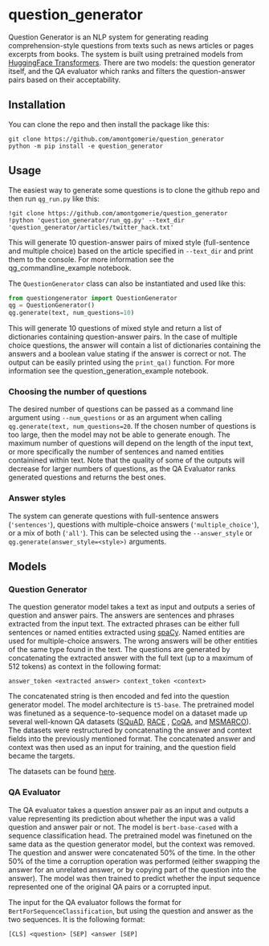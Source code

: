 # question_generator

Question Generator is an NLP system for generating reading comprehension-style questions from texts such as news
articles or pages excerpts from books. The system is built using pretrained models
from [HuggingFace Transformers](https://github.com/huggingface/transformers). There are two models: the question
generator itself, and the QA evaluator which ranks and filters the question-answer pairs based on their acceptability.

## Installation

You can clone the repo and then install the package like this:

```
git clone https://github.com/amontgomerie/question_generator
python -m pip install -e question_generator
```

## Usage

The easiest way to generate some questions is to clone the github repo and then run `qg_run.py` like this:

```
!git clone https://github.com/amontgomerie/question_generator
!python 'question_generator/run_qg.py' --text_dir 'question_generator/articles/twitter_hack.txt'
```

This will generate 10 question-answer pairs of mixed style (full-sentence and multiple choice) based on the article
specified in `--text_dir` and print them to the console. For more information see the qg_commandline_example notebook.

The `QuestionGenerator` class can also be instantiated and used like this:

```python
from questiongenerator import QuestionGenerator
qg = QuestionGenerator()
qg.generate(text, num_questions=10)
```

This will generate 10 questions of mixed style and return a list of dictionaries containing question-answer pairs. In
the case of multiple choice questions, the answer will contain a list of dictionaries containing the answers and a
boolean value stating if the answer is correct or not. The output can be easily printed using the `print_qa()` function.
For more information see the question_generation_example notebook.

### Choosing the number of questions

The desired number of questions can be passed as a command line argument using `--num_questions` or as an argument when
calling `qg.generate(text, num_questions=20`. If the chosen number of questions is too large, then the model may not be
able to generate enough. The maximum number of questions will depend on the length of the input text, or more
specifically the number of sentences and named entities containined within text. Note that the quality of some of the
outputs will decrease for larger numbers of questions, as the QA Evaluator ranks generated questions and returns the
best ones.

### Answer styles

The system can generate questions with full-sentence answers (`'sentences'`), questions with multiple-choice
answers (`'multiple_choice'`), or a mix of both (`'all'`). This can be selected using the `--answer_style`
or `qg.generate(answer_style=<style>)` arguments.

## Models

### Question Generator

The question generator model takes a text as input and outputs a series of question and answer pairs. The answers are
sentences and phrases extracted from the input text. The extracted phrases can be either full sentences or named
entities extracted using [spaCy](https://spacy.io/). Named entities are used for multiple-choice answers. The wrong
answers will be other entities of the same type found in the text. The questions are generated by concatenating the
extracted answer with the full text (up to a maximum of 512 tokens) as context in the following format:

```
answer_token <extracted answer> context_token <context>
```

The concatenated string is then encoded and fed into the question generator model. The model architecture is `t5-base`.
The pretrained model was finetuned as a sequence-to-sequence model on a dataset made up several well-known QA
datasets ([SQuAD](https://rajpurkar.github.io/SQuAD-explorer/), [RACE](http://www.cs.cmu.edu/~glai1/data/race/)
, [CoQA](https://stanfordnlp.github.io/coqa/), and [MSMARCO](https://microsoft.github.io/msmarco/)). The datasets were
restructured by concatenating the answer and context fields into the previously mentioned format. The concatenated
answer and context was then used as an input for training, and the question field became the targets.

The datasets can be found [here](https://drive.google.com/drive/folders/17ruVE8RSR6WDC3t3zIUY_1g18Xe5hdwb?usp=sharing).

### QA Evaluator

The QA evaluator takes a question answer pair as an input and outputs a value representing its prediction about whether
the input was a valid question and answer pair or not. The model is `bert-base-cased` with a sequence classification
head. The pretrained model was finetuned on the same data as the question generator model, but the context was removed.
The question and answer were concatenated 50% of the time. In the other 50% of the time a corruption operation was
performed (either swapping the answer for an unrelated answer, or by copying part of the question into the answer). The
model was then trained to predict whether the input sequence represented one of the original QA pairs or a corrupted
input.

The input for the QA evaluator follows the format for `BertForSequenceClassification`, but using the question and answer
as the two sequences. It is the following format:

```
[CLS] <question> [SEP] <answer [SEP]
```
